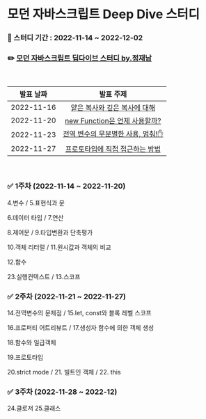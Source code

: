 # 모던 자바스크립트 Deep Dive 스터디

### 📆 스터디 기간 : 2022-11-14 ~ 2022-12-02

### ✏️ [모던 자바스크립트 딥다이브 스터디 by.정재남](https://www.inflearn.com/course/%EB%AA%A8%EB%8D%98-%EC%9E%90%EB%B0%94%EC%8A%A4%ED%81%AC%EB%A6%BD%ED%8A%B8-%EB%94%A5%EB%8B%A4%EC%9D%B4%EB%B8%8C#curriculum)

<br>

| 발표 날짜  |                   발표 주제                    |
| :--------: | :--------------------------------------------: |
| 2022-11-16 |    [얕은 복사와 깊은 복사에 대해](./1-1.md)    |
| 2022-11-20 |   [new Function은 언제 사용할까?](./1-2.md)    |
| 2022-11-23 | [전역 변수의 무분별한 사용, 멈춰!✋](./2-1.md) |
| 2022-11-27 |  [프로토타입에 직접 접근하는 방법](./2-2.md)   |

<br>

### ✅ 1주차 (2022-11-14 ~ 2022-11-20)

4.변수 / 5.표현식과 문

6.데이터 타입 / 7.연산

8.제어문 / 9.타입변환과 단축평가

10.객체 리터럴 / 11.원시값과 객체의 비교

12.함수

23.실행컨텍스트 / 13.스코프

### ✅ 2주차 (2022-11-21 ~ 2022-11-27)

14.전역변수의 문제점 / 15.let, const와 블록 레벨 스코프

16.프로퍼티 어트리뷰트 / 17.생성자 함수에 의한 객체 생성

18.함수와 일급객체

19.프로토타입

20.strict mode / 21. 빌트인 객체 / 22. this

### ✅ 3주차 (2022-11-28 ~ 2022-12)

24.클로저 25.클래스
